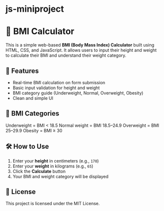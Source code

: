 # js-miniproject
# 🧮 BMI Calculator

This is a simple web-based **BMI (Body Mass Index) Calculator** built using HTML, CSS, and JavaScript. It allows users to input their height and weight to calculate their BMI and understand their weight category.

## 🚀 Features

- Real-time BMI calculation on form submission
- Basic input validation for height and weight
- BMI category guide (Underweight, Normal, Overweight, Obesity)
- Clean and simple UI



## 📏 BMI Categories
Underweight = BMI < 18.5
Normal weight = BMI 18.5–24.9
Overweight = BMI 25–29.9
Obesity = BMI ≥ 30

## 🛠️ How to Use

1. Enter your **height** in centimeters (e.g., `170`)
2. Enter your **weight** in kilograms (e.g., `65`)
3. Click the **Calculate** button
4. Your BMI and weight category will be displayed


## 📄 License

This project is licensed under the MIT License.
